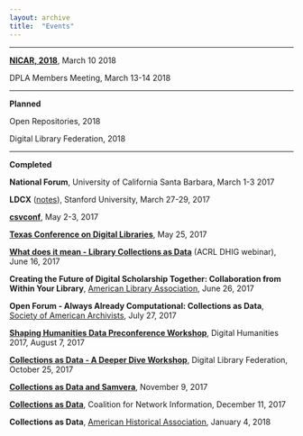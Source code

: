 ```yaml
---
layout: archive
title:  "Events"
---
```

---

[**NICAR, 2018**](https://ire.org/conferences/nicar18/), March 10 2018

DPLA Members Meeting, March 13-14 2018

---
**Planned**

Open Repositories, 2018 

Digital Library Federation, 2018 

---
**Completed**

**National Forum**, University of California Santa Barbara, March 1-3 2017<br/>

**LDCX** ([notes](https://docs.google.com/document/d/1wgX13tXF8-bhsBxIzpPYBKe7eSxOvuvnPL-rGJsTOsI/edit?usp=sharing)), Stanford University, March 27-29, 2017

[**csvconf**](https://github.com/csvconf/data-tables.csv/blob/master/themes/cultural-heritage-data.md), May 2-3, 2017

[**Texas Conference on Digital Libraries**](https://tcdl-ocs-tdl.tdl.org/tcdl/index.php/TCDL/TCDL2017), May 25, 2017

[**What does it mean - Library Collections as Data**](https://groups.google.com/forum/?utm_medium=email&utm_source=footer#!msg/collectionsasdata/w_SSEAe0RJ4/I5wcG4afAAAJ) (ACRL DHIG webinar), June 16, 2017 

**Creating the Future of Digital Scholarship Together: Collaboration from Within Your Library**, [American Library Association](https://www.eventscribe.com/2017/ALA-Annual/fsPopup.asp?Mode=presInfo&PresentationID=257851), June 26, 2017

**Open Forum - Always Already Computational: Collections as Data**, [Society of American Archivists](https://archives2017.sched.com/event/AGAg/open-forums-always-already-computational-collections-as-data), July 27, 2017

[**Shaping Humanities Data Preconference Workshop**](https://collectionsasdata.github.io/shaping/), Digital Humanities 2017, August 7, 2017

[**Collections as Data - A Deeper Dive Workshop**](https://www.diglib.org/forums/2017forum/affiliated-events/collections-as-data-workshop/), Digital Library Federation, October 25, 2017

[**Collections as Data and Samvera**](http://connect2017.samvera.org/), November 9, 2017

[**Collections as Data**](https://www.cni.org/events/membership-meetings/past-meetings/fall-2017/project-briefings-breakout-sessions-f17), Coalition for Network Information, December 11, 2017

**Collections as Data**, [American Historical Association](https://www.historians.org/annual-meeting/resources-and-guides/digital-history-at-the-annual-meeting/getting-started-in-digital-history-2018), January 4, 2018
